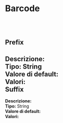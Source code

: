 # Barcode

<br><br> 

Prefix 
----
**Descrizione:** <br>
**Tipo:** String<br>
**Valore di default:** <br>
**Valori:**
<br>
Suffix 
----
**Descrizione:** <br>
**Tipo:** String<br>
**Valore di default:** <br>
**Valori:**
<br>

